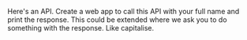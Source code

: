 Here's an API. Create a web app to call this API with your full name and print the response. This could be extended where we ask you to do something with the response. Like capitalise.